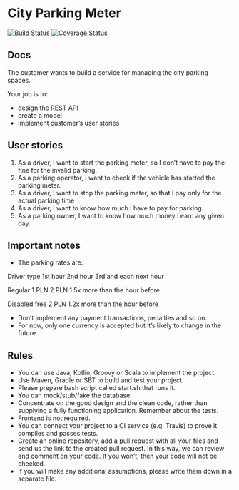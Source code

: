 City Parking Meter
===============

[![Build Status](https://travis-ci.org/lciolecki/city-parking.svg)](https://travis-ci.org/lciolecki/city-parking)  [![Coverage Status](https://coveralls.io/repos/github/lciolecki/city-parking/badge.svg?branch=master)](https://coveralls.io/github/lciolecki/city-parking?branch=master)

## Docs

The customer wants to build a service for managing the city parking spaces.

Your job is to:
* design the REST API
* create a model
* implement customer’s user stories

## User stories
1. As a driver, I want to start the parking meter, so I don’t have to pay the fine for the invalid
parking.
2. As a parking operator, I want to check if the vehicle has started the parking meter.
3. As a driver, I want to stop the parking meter, so that I pay only for the actual parking time
4. As a driver, I want to know how much I have to pay for parking.
5. As a parking owner, I want to know how much money I earn any given day.

## Important notes

* The parking rates are:

Driver type
1st hour
2nd hour
3rd and each next
hour

Regular
1 PLN
2 PLN
1.5x more than the hour before

Disabled
free
2 PLN
1.2x more than the hour before

* Don’t implement any payment transactions, penalties and so on.
* For now, only one currency is accepted but it’s likely to change in the future.

## Rules

* You can use Java, Kotlin, Groovy or Scala to implement the project.
* Use Maven, Gradle or SBT to build and test your project.
* Please prepare bash script called start.sh that runs it.
* You can mock/stub/fake the database.
* Concentrate on the good design and the clean code, rather than supplying a fully functioning application. Remember about the tests.
* Frontend is not required.
* You can connect your project to a CI service (e.g. Travis) to prove it compiles and passes tests.
* Create an online repository, add a pull request with all your files and send us the link to the created pull request. In this way, we can review and comment on your code. If you won’t, then your code will not be checked.
* If you will make any additional assumptions, please write them down in a separate file.